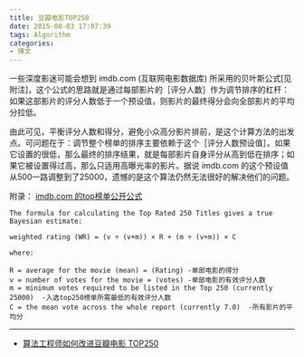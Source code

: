 ```yaml
---
title: 豆瓣电影TOP250
date: 2015-08-03 17:07:39
tags: Algorithm
categories:
- 博文
---
```


一些深度影迷可能会想到 imdb.com (互联网电影数据库) 所采用的贝叶斯公式[见附注]，这个公式的思路就是通过每部影片的［评分人数］作为调节排序的杠杆：如果这部影片的评分人数低于一个预设值，则影片的最终得分会向全部影片的平均分拉低。

由此可见，平衡评分人数和得分，避免小众高分影片排前，是这个计算方法的出发点。可问题在于：调节整个榜单的排序主要依赖于这个［评分人数预设值］。如果它设置的很低，那么最终的排序结果，就是每部影片自身评分从高到低在排序；如果它被设置得过高，那么只适用高曝光率的影片。据说 imdb.com 的这个预设值从500一路调整到了25000，遗憾的是这个算法仍然无法很好的解决他们的问题。

附录： [imdb.com 的top榜单公开公式](http://www.imdb.com/chart/top)
```
The formula for calculating the Top Rated 250 Titles gives a true Bayesian estimate:

weighted rating (WR) = (v ÷ (v+m)) × R + (m ÷ (v+m)) × C

where:

R = average for the movie (mean) = (Rating) -单部电影的得分
v = number of votes for the movie = (votes) -单部电影的有效评分人数
m = minimum votes required to be listed in the Top 250 (currently 25000)  -入选top250榜单所需最低的有效评分人数
C = the mean vote across the whole report (currently 7.0)  -所有影片的平均分
```

---

* [算法工程师如何改进豆瓣电影 TOP250][1]

[1]:http://blog.douban.com/douban/2013/07/04/2630/
